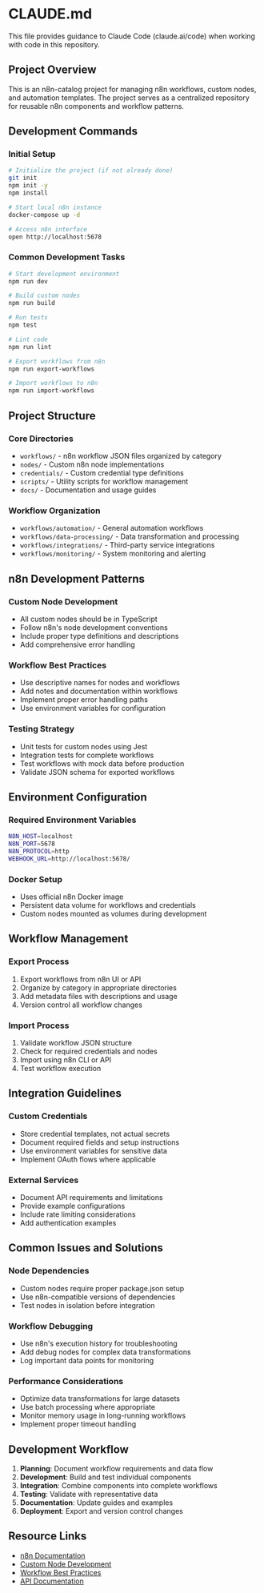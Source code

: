 # CLAUDE.md

This file provides guidance to Claude Code (claude.ai/code) when working with code in this repository.

## Project Overview

This is an n8n-catalog project for managing n8n workflows, custom nodes, and automation templates. The project serves as a centralized repository for reusable n8n components and workflow patterns.

## Development Commands

### Initial Setup
```bash
# Initialize the project (if not already done)
git init
npm init -y
npm install

# Start local n8n instance
docker-compose up -d

# Access n8n interface
open http://localhost:5678
```

### Common Development Tasks
```bash
# Start development environment
npm run dev

# Build custom nodes
npm run build

# Run tests
npm test

# Lint code
npm run lint

# Export workflows from n8n
npm run export-workflows

# Import workflows to n8n
npm run import-workflows
```

## Project Structure

### Core Directories
- `workflows/` - n8n workflow JSON files organized by category
- `nodes/` - Custom n8n node implementations
- `credentials/` - Custom credential type definitions
- `scripts/` - Utility scripts for workflow management
- `docs/` - Documentation and usage guides

### Workflow Organization
- `workflows/automation/` - General automation workflows
- `workflows/data-processing/` - Data transformation and processing
- `workflows/integrations/` - Third-party service integrations
- `workflows/monitoring/` - System monitoring and alerting

## n8n Development Patterns

### Custom Node Development
- All custom nodes should be in TypeScript
- Follow n8n's node development conventions
- Include proper type definitions and descriptions
- Add comprehensive error handling

### Workflow Best Practices
- Use descriptive names for nodes and workflows
- Add notes and documentation within workflows
- Implement proper error handling paths
- Use environment variables for configuration

### Testing Strategy
- Unit tests for custom nodes using Jest
- Integration tests for complete workflows
- Test workflows with mock data before production
- Validate JSON schema for exported workflows

## Environment Configuration

### Required Environment Variables
```bash
N8N_HOST=localhost
N8N_PORT=5678
N8N_PROTOCOL=http
WEBHOOK_URL=http://localhost:5678/
```

### Docker Setup
- Uses official n8n Docker image
- Persistent data volume for workflows and credentials
- Custom nodes mounted as volumes during development

## Workflow Management

### Export Process
1. Export workflows from n8n UI or API
2. Organize by category in appropriate directories
3. Add metadata files with descriptions and usage
4. Version control all workflow changes

### Import Process
1. Validate workflow JSON structure
2. Check for required credentials and nodes
3. Import using n8n CLI or API
4. Test workflow execution

## Integration Guidelines

### Custom Credentials
- Store credential templates, not actual secrets
- Document required fields and setup instructions
- Use environment variables for sensitive data
- Implement OAuth flows where applicable

### External Services
- Document API requirements and limitations
- Provide example configurations
- Include rate limiting considerations
- Add authentication examples

## Common Issues and Solutions

### Node Dependencies
- Custom nodes require proper package.json setup
- Use n8n-compatible versions of dependencies
- Test nodes in isolation before integration

### Workflow Debugging
- Use n8n's execution history for troubleshooting
- Add debug nodes for complex data transformations
- Log important data points for monitoring

### Performance Considerations
- Optimize data transformations for large datasets
- Use batch processing where appropriate
- Monitor memory usage in long-running workflows
- Implement proper timeout handling

## Development Workflow

1. **Planning**: Document workflow requirements and data flow
2. **Development**: Build and test individual components
3. **Integration**: Combine components into complete workflows
4. **Testing**: Validate with representative data
5. **Documentation**: Update guides and examples
6. **Deployment**: Export and version control changes

## Resource Links

- [n8n Documentation](https://docs.n8n.io/)
- [Custom Node Development](https://docs.n8n.io/integrations/creating-nodes/)
- [Workflow Best Practices](https://docs.n8n.io/workflows/workflows/)
- [API Documentation](https://docs.n8n.io/api/)